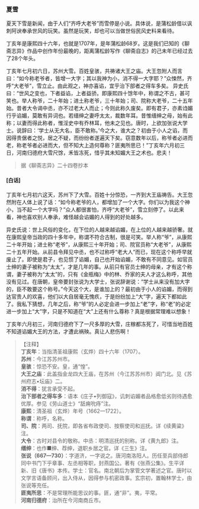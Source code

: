 <script type="text/javascript">
    var head = document.getElementsByTagName('head')[0];
    cssURL = '/public/liao.css';
    linkTag = document.createElement('link');
    linkTag.href = cssURL;
    linkTag.setAttribute('type','text/css');
    linkTag.setAttribute('rel','stylesheet');
    head.appendChild(linkTag);
</script>
### 夏雪

夏天下雪是新闻，由于人们“齐呼大老爷”而雪停是小说。具体说，是蒲松龄借以讽刺阿谀奉承世风的玩笑。虽然是玩笑，却也可以当做世俗民风史料来看待。

丁亥年是康熙四十六年，也就是1707年，是年蒲松龄68岁。这是我们已知的《聊斋志异》作品中创作年份最晚的，距离蒲松龄写作《聊斋自志》的己未年已经过去了28个年头。

丁亥年七月初六日，苏州大雪。百姓皇骇，共祷诸大王之庙。大王忽附人而言曰：“如今称老爷者，皆增一大字；其以我神为小，消不得一大字耶？”众悚然，齐呼“大老爷”，雪立止。由此观之，神亦喜谄，宜乎治下部者之得车多矣。
异史氏曰：“世风之变也，下者益谄，上者益骄。即康熙四十馀年中，称谓之不古，甚可笑也。举人称爷，二十年始；进土称老爷，三十年始；司、院称大老爷，二十五年始。昔者大令谒中丞，亦不过老大人而止；今则此称久废矣。即有君子，亦素诌媚行乎谄媚，莫敢有异词也。若缙绅之妻呼太太，裁数年耳。昔惟缙绅之母，始有此称；以妻而得此称者，惟淫史中有乔林耳，他未之见也。唐时，上欲加张说大学士。说辞曰：‘学士从无大名，臣不敢称。’今之大，谁大之？初由于小人之谄，而因得贵倨者之悦，居之不疑，而纷纷者遂遍天下矣。窃意数年以后，称爷者必进而老，称老爷者必进而大，但不知大上造何尊称？匪夷所思已！”丁亥年六月初三日，河南归德府大雪尺馀，禾皆冻死，惜乎其未知媚大王之术也。悲夫！

</section>

> 据《聊斋志异》二十四卷抄本

#### [白话]
<aside>

丁亥年七月初六这天，苏州下了大雪。百姓十分惊恐，一齐到大王庙祷告。大王忽然附在人体上说了话：“如今称老爷的人，都增加了一个大字。你们以为我这个神小，当不起一个大字吗？”众人都很害怕，齐呼“大老爷”，雪立刻停了。以此来看，神也喜欢别人奉承，难怪越会谄媚的人得到的好处越多。

异史氏说：世上风俗的变化，在下位的人越来越谄媚，在上位的人越来越骄奢。就在康熙皇帝当政的四十多年中，称谓不符合古制，很是可笑。举人称“爷”，从康熙二十年开始；进士称“老爷”，从康熙三十年开始；司、院官员称“大老爷”，从康熙二十五年开始。从前县令拜见中丞，也不过称呼“老大人”而已，现在这个称呼早就废止了。即使是君子，也见惯了谄媚，自己也开始谄媚，不敢有不同意见。如官员士绅的妻子被称为“太太”，才是几年的事。从前只有官员士绅的母亲，才有这个称谓，妻子被称为“太太”的，只有《金瓶梅》中的林、乔家的夫人才这么称呼，其他没有见过。在唐朝，皇帝要封张说为大学士，张说辞谢说：“学士从来没有加大字的，臣不敢要这个称号。”今天这个大，是谁加上的？最初由于小人的谄媚，而得到达官贵人的欢喜，他们以大自居毫无愧疚，于是纷纷加上“大”字，遍天下都如此了。我私下猜想，几年之后，称“爷”的人必定会进一步加上“老”字，称“老”的必定进一步加上“大”字，只是不知道在“大”上还有什么尊称？真是根据常理难以想象！

丁亥年六月初三，河南归德府下了一尺多厚的大雪，庄稼都冻死了，可惜当地百姓不知道谄媚大王的方法，才遭此祸殃。真让人悲伤啊！

</aside>

> 【注释】  
<b>丁亥年</b>：当指清圣祖康熙（玄烨）四十六年（1707）。  
<b>苏州</b>：今江苏苏州市。  
<b>皇骇</b>：惊恐不安。皇，通“惶”。  
<b>大王之庙</b>：此盖指金龙四大王庙，在苏州（今江苏苏州市）阊门北。见《苏州府志•坛庙》二。  
<b>消不得</b>：犹言承受不起。  
<b>治下部者之得车多</b>：语本《庄子•列御寇》，讥刺谄媚者品格愈低劣则待遇愈优厚。参见《劳山道士》“舐痈吮痔”注。  
<b>康熙</b>：清圣祖（玄烨）年号（1662—1722）。  
<b>称谓</b>：称呼，名称。  
<b>司、院</b>：两司、抚院，即各省布政使司、按察使司和巡抚。详《续黄粱》注。  
<b>大令</b>：古时对县令的敬称。中丞：明清巡抚的别称。详《黄九郎》注。  
<b>缙绅</b>：也作■绅、荐绅，退职乡居之官。详《三生》注。  
<b>张说（667—730）</b>：字道济，一字说之。唐河南洛阳人。历任至兵部侍郎同中书门下乎章事、左丞相等职，封燕国公。著有《张燕公集》。生平详新、旧《唐书》本传。学士：官名。南北朝后为掌管文学著述之官。唐时以文学言语备顾问，出入侍从，因得参与机密政事。玄宗初，置翰林学士，由张说等充任。  
<b>匪夷所思</b>：不是常理所能思议的事。匪，通“非”。夷，平常。  
<b>河南归德府</b>：治所在今河南商丘市。  
